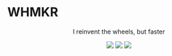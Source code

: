 # WHMKR

<p align="center">I reinvent the wheels, but faster</p>

<p align="center">
<img src="https://img.shields.io/badge/-solidity-lightgrey?style=flat-square&logo=Solidity&logoColor=white"/></a>
<img src="https://img.shields.io/badge/-typescript-blue?style=flat-square&logo=Typescript&logoColor=white"/></a>
<img src="https://img.shields.io/badge/-rust-orange?style=flat-square&logo=Rust&logoColor=white"/></a>
</p>
